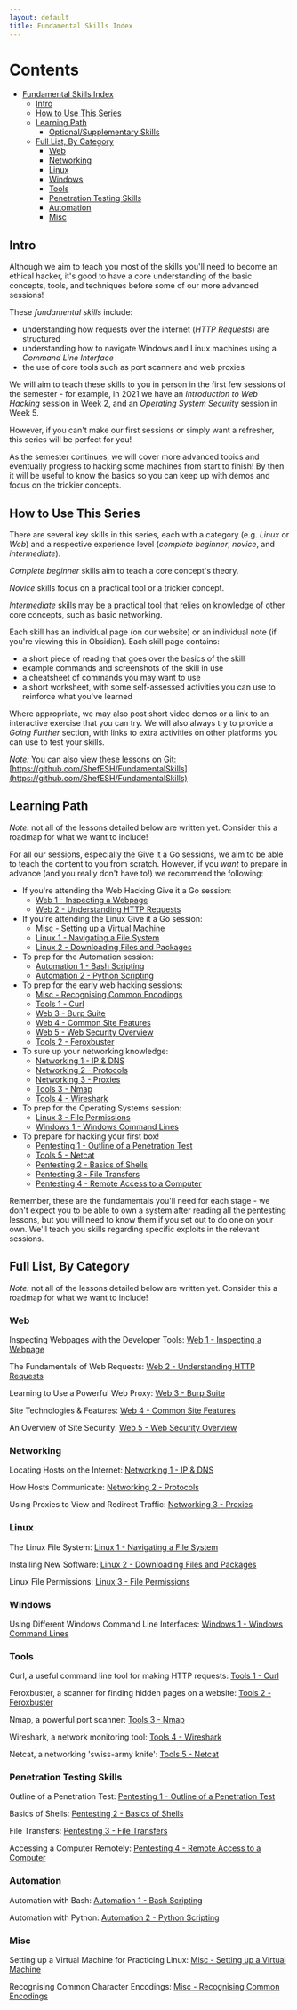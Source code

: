 ```yaml
---
layout: default
title: Fundamental Skills Index
---
```


# Contents
- [Fundamental Skills Index](#fundamental-skills-index)
  - [Intro](#intro)
  - [How to Use This Series](#how-to-use-this-series)
  - [Learning Path](#learning-path)
    - [Optional/Supplementary Skills](#optional/supplementary-skills)
  - [Full List, By Category](#full-list,-by-category)
    - [Web](#web)
    - [Networking](#networking)
    - [Linux](#linux)
    - [Windows](#windows)
    - [Tools](#tools)
    - [Penetration Testing Skills](#penetration-testing-skills)
    - [Automation](#automation)
    - [Misc](#misc)

## Intro

Although we aim to teach you most of the skills you'll need to become an ethical hacker, it's good to have a core understanding of the basic concepts, tools, and techniques before some of our more advanced sessions!

These *fundamental skills* include:
- understanding how requests over the internet (*HTTP Requests*) are structured
- understanding how to navigate Windows and Linux machines using a *Command Line Interface*
- the use of core tools such as port scanners and web proxies

We will aim to teach these skills to you in person in the first few sessions of the semester - for example, in 2021 we have an *Introduction to Web Hacking* session in Week 2, and an *Operating System Security* session in Week 5.

However, if you can't make our first sessions or simply want a refresher, this series will be perfect for you!

As the semester continues, we will cover more advanced topics and eventually progress to hacking some machines from start to finish! By then it will be useful to know the basics so you can keep up with demos and focus on the trickier concepts.

## How to Use This Series

There are several key skills in this series, each with a category (e.g. *Linux* or *Web*) and a respective experience level (*complete beginner*, *novice*, and *intermediate*).

*Complete beginner* skills aim to teach a core concept's theory.

*Novice* skills focus on a practical tool or a trickier concept.

*Intermediate* skills may be a practical tool that relies on knowledge of other core concepts, such as basic networking.

Each skill has an individual page (on our website) or an individual note (if you're viewing this in Obsidian). Each skill page contains:
- a short piece of reading that goes over the basics of the skill
- example commands and screenshots of the skill in use
- a cheatsheet of commands you may want to use
- a short worksheet, with some self-assessed activities you can use to reinforce what you've learned

Where appropriate, we may also post short video demos or a link to an interactive exercise that you can try. We will also always try to provide a *Going Further* section, with links to extra activities on other platforms you can use to test your skills.

*Note:* You can also view these lessons on Git: [https://github.com/ShefESH/FundamentalSkills](https://github.com/ShefESH/FundamentalSkills)

## Learning Path

*Note:* not all of the lessons detailed below are written yet. Consider this a roadmap for what we want to include!

For all our sessions, especially the Give it a Go sessions, we aim to be able to teach the content to you from scratch. However, if you *want* to prepare in advance (and you really don't have to!) we recommend the following:

- If you're attending the Web Hacking Give it a Go session:
	- [Web 1 - Inspecting a Webpage](https://shefesh.com/wiki/fundamental-skills/web-1---inspecting-a-webpage.pdf)
	- [Web 2 - Understanding HTTP Requests](https://shefesh.com/wiki/fundamental-skills/web-2---understanding-http-requests.pdf)
- If you're attending the Linux Give it a Go session:
	- [Misc - Setting up a Virtual Machine](https://shefesh.com/wiki/fundamental-skills/misc---setting-up-a-virtual-machine.pdf)
	- [Linux 1 - Navigating a File System](https://shefesh.com/wiki/fundamental-skills/linux-1---navigating-a-file-system.pdf)
	- [Linux 2 - Downloading Files and Packages](https://shefesh.com/wiki/fundamental-skills/linux-2---downloading-files-and-packages.pdf)
- To prep for the Automation session:
	- [Automation 1 - Bash Scripting](https://shefesh.com/wiki/fundamental-skills/automation-1---bash-scripting.pdf)
	- [Automation 2 - Python Scripting](https://shefesh.com/wiki/fundamental-skills/automation-2---python-scripting.pdf)
- To prep for the early web hacking sessions:
	- [Misc - Recognising Common Encodings](https://shefesh.com/wiki/fundamental-skills/misc---recognising-common-encodings.pdf)
	- [Tools 1 - Curl](https://shefesh.com/wiki/fundamental-skills/tools-1---curl.pdf)
	- [Web 3 - Burp Suite](https://shefesh.com/wiki/fundamental-skills/web-3---burp-suite.pdf)
	- [Web 4 - Common Site Features](https://shefesh.com/wiki/fundamental-skills/web-4---common-site-features.pdf)
	- [Web 5 - Web Security Overview](https://shefesh.com/wiki/fundamental-skills/web-5---web-security-overview.pdf)
	- [Tools 2 - Feroxbuster](https://shefesh.com/wiki/fundamental-skills/tools-2---feroxbuster.pdf)
- To sure up your networking knowledge:
	- [Networking 1 - IP & DNS](https://shefesh.com/wiki/fundamental-skills/networking-1---ip-&-dns.pdf)
	- [Networking 2 - Protocols](https://shefesh.com/wiki/fundamental-skills/networking-2---protocols.pdf)
	- [Networking 3 - Proxies](https://shefesh.com/wiki/fundamental-skills/networking-3---proxies.pdf)
	- [Tools 3 - Nmap](https://shefesh.com/wiki/fundamental-skills/tools-3---nmap.pdf)
	- [Tools 4 - Wireshark](https://shefesh.com/wiki/fundamental-skills/tools-4---wireshark.pdf)
- To prep for the Operating Systems session:
	- [Linux 3 - File Permissions](https://shefesh.com/wiki/fundamental-skills/linux-3---file-permissions.pdf)
	- [Windows 1 - Windows Command Lines](https://shefesh.com/wiki/fundamental-skills/windows-1---windows-command-lines.pdf)
- To prepare for hacking your first box!
	- [Pentesting 1 - Outline of a Penetration Test](https://shefesh.com/wiki/fundamental-skills/pentesting-1---outline-of-a-penetration-test.pdf)
	- [Tools 5 - Netcat](https://shefesh.com/wiki/fundamental-skills/tools-5---netcat.pdf)
	- [Pentesting 2 - Basics of Shells](https://shefesh.com/wiki/fundamental-skills/pentesting-2---basics-of-shells.pdf)
	- [Pentesting 3 - File Transfers](https://shefesh.com/wiki/fundamental-skills/pentesting-3---file-transfers.pdf)
	- [Pentesting 4 - Remote Access to a Computer](https://shefesh.com/wiki/fundamental-skills/pentesting-4---remote-access-to-a-computer.pdf)

Remember, these are the fundamentals you'll need for each stage - we don't expect you to be able to own a system after reading all the pentesting lessons, but you will need to know them if you set out to do one on your own. We'll teach you skills regarding specific exploits in the relevant sessions.

## Full List, By Category

*Note:* not all of the lessons detailed below are written yet. Consider this a roadmap for what we want to include!

### Web

Inspecting Webpages with the Developer Tools: [Web 1 - Inspecting a Webpage](https://shefesh.com/wiki/fundamental-skills/web-1---inspecting-a-webpage.pdf)

The Fundamentals of Web Requests: [Web 2 - Understanding HTTP Requests](https://shefesh.com/wiki/fundamental-skills/web-2---understanding-http-requests.pdf)

Learning to Use a Powerful Web Proxy: [Web 3 - Burp Suite](https://shefesh.com/wiki/fundamental-skills/web-3---burp-suite.pdf)

Site Technologies & Features: [Web 4 - Common Site Features](https://shefesh.com/wiki/fundamental-skills/web-4---common-site-features.pdf)

An Overview of Site Security: [Web 5 - Web Security Overview](https://shefesh.com/wiki/fundamental-skills/web-5---web-security-overview.pdf)

### Networking

Locating Hosts on the Internet: [Networking 1 - IP & DNS](https://shefesh.com/wiki/fundamental-skills/networking-1---ip-&-dns.pdf)

How Hosts Communicate: [Networking 2 - Protocols](https://shefesh.com/wiki/fundamental-skills/networking-2---protocols.pdf)

Using Proxies to View and Redirect Traffic: [Networking 3 - Proxies](https://shefesh.com/wiki/fundamental-skills/networking-3---proxies.pdf)

### Linux

The Linux File System: [Linux 1 - Navigating a File System](https://shefesh.com/wiki/fundamental-skills/linux-1---navigating-a-file-system.pdf)

Installing New Software: [Linux 2 - Downloading Files and Packages](https://shefesh.com/wiki/fundamental-skills/linux-2---downloading-files-and-packages.pdf)

Linux File Permissions: [Linux 3 - File Permissions](https://shefesh.com/wiki/fundamental-skills/linux-3---file-permissions.pdf)

### Windows

Using Different Windows Command Line Interfaces: [Windows 1 - Windows Command Lines](https://shefesh.com/wiki/fundamental-skills/windows-1---windows-command-lines.pdf)

### Tools

Curl, a useful command line tool for making HTTP requests: [Tools 1 - Curl](https://shefesh.com/wiki/fundamental-skills/tools-1---curl.pdf)

Feroxbuster, a scanner for finding hidden pages on a website: [Tools 2 - Feroxbuster](https://shefesh.com/wiki/fundamental-skills/tools-2---feroxbuster.pdf)

Nmap, a powerful port scanner: [Tools 3 - Nmap](https://shefesh.com/wiki/fundamental-skills/tools-3---nmap.pdf)

Wireshark, a network monitoring tool: [Tools 4 - Wireshark](https://shefesh.com/wiki/fundamental-skills/tools-4---wireshark.pdf)

Netcat, a networking 'swiss-army knife': [Tools 5 - Netcat](https://shefesh.com/wiki/fundamental-skills/tools-5---netcat.pdf)

### Penetration Testing Skills

Outline of a Penetration Test: [Pentesting 1 - Outline of a Penetration Test](https://shefesh.com/wiki/fundamental-skills/pentesting-1---outline-of-a-penetration-test.pdf)

Basics of Shells: [Pentesting 2 - Basics of Shells](https://shefesh.com/wiki/fundamental-skills/pentesting-2---basics-of-shells.pdf)

File Transfers: [Pentesting 3 - File Transfers](https://shefesh.com/wiki/fundamental-skills/pentesting-3---file-transfers.pdf)

Accessing a Computer Remotely: [Pentesting 4 - Remote Access to a Computer](https://shefesh.com/wiki/fundamental-skills/pentesting-4---remote-access-to-a-computer.pdf)

### Automation

Automation with Bash: [Automation 1 - Bash Scripting](https://shefesh.com/wiki/fundamental-skills/automation-1---bash-scripting.pdf)

Automation with Python: [Automation 2 - Python Scripting](https://shefesh.com/wiki/fundamental-skills/automation-2---python-scripting.pdf)

### Misc

Setting up a Virtual Machine for Practicing Linux: [Misc - Setting up a Virtual Machine](https://shefesh.com/wiki/fundamental-skills/misc---setting-up-a-virtual-machine.pdf)

Recognising Common Character Encodings: [Misc - Recognising Common Encodings](https://shefesh.com/wiki/fundamental-skills/misc---recognising-common-encodings.pdf)